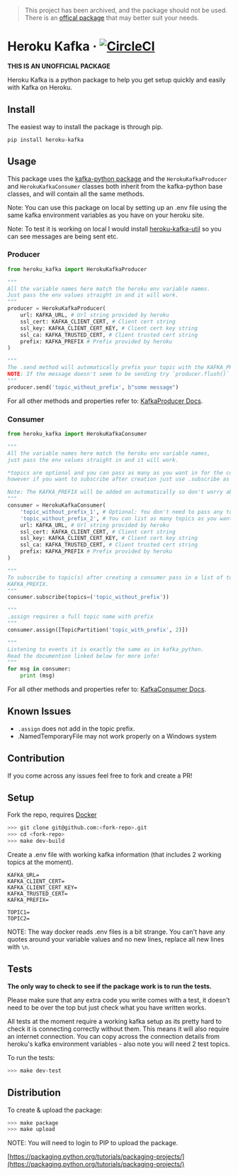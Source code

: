 > This project has been archived, and the package should not be used. There is an [offical package](https://github.com/heroku/kafka-helper) that may better suit your needs.

# Heroku Kafka &middot; [![CircleCI](https://circleci.com/gh/HubbleHQ/heroku-kafka.svg?style=shield)](https://circleci.com/gh/HubbleHQ/heroku-kafka)

**THIS IS AN UNOFFICIAL PACKAGE**

Heroku Kafka is a python package to help you get setup quickly and easily with Kafka on Heroku.

## Install

The easiest way to install the package is through pip.

```
pip install heroku-kafka
```

## Usage

This package uses the [kafka-python package](https://github.com/dpkp/kafka-python) and the `HerokuKafkaProducer` and `HerokuKafkaConsumer` classes both inherit from the kafka-python base classes, and will contain all the same methods.

Note: You can use this package on local by setting up an .env file using the same kafka
environment variables as you have on your heroku site.

Note: To test it is working on local I would install [heroku-kafka-util](https://github.com/osada9000/heroku-kafka-util) so you can see messages are being sent etc.

### Producer

```python
from heroku_kafka import HerokuKafkaProducer

"""
All the variable names here match the heroku env variable names.
Just pass the env values straight in and it will work.
"""
producer = HerokuKafkaProducer(
    url: KAFKA_URL, # Url string provided by heroku
    ssl_cert: KAFKA_CLIENT_CERT, # Client cert string
    ssl_key: KAFKA_CLIENT_CERT_KEY, # Client cert key string
    ssl_ca: KAFKA_TRUSTED_CERT, # Client trusted cert string
    prefix: KAFKA_PREFIX # Prefix provided by heroku
)

"""
The .send method will automatically prefix your topic with the KAFKA_PREFIX
NOTE: If the message doesn't seem to be sending try `producer.flush()` to force send.
"""
producer.send('topic_without_prefix', b"some message")
```

For all other methods and properties refer to: [KafkaProducer Docs](https://kafka-python.readthedocs.io/en/master/apidoc/KafkaProducer.html).

### Consumer

```python
from heroku_kafka import HerokuKafkaConsumer

"""
All the variable names here match the heroku env variable names,
just pass the env values straight in and it will work.

*topics are optional and you can pass as many as you want in for the consumer to track,
however if you want to subscribe after creation just use .subscribe as shown below.

Note: The KAFKA_PREFIX will be added on automatically so don't worry about passing it in.
"""
consumer = HerokuKafkaConsumer(
    'topic_without_prefix_1', # Optional: You don't need to pass any topic at all
    'topic_without_prefix_2', # You can list as many topics as you want to consume
    url: KAFKA_URL, # Url string provided by heroku
    ssl_cert: KAFKA_CLIENT_CERT, # Client cert string
    ssl_key: KAFKA_CLIENT_CERT_KEY, # Client cert key string
    ssl_ca: KAFKA_TRUSTED_CERT, # Client trusted cert string
    prefix: KAFKA_PREFIX # Prefix provided by heroku
)

"""
To subscribe to topic(s) after creating a consumer pass in a list of topics without the
KAFKA_PREFIX.
"""
consumer.subscribe(topics=('topic_without_prefix'))

"""
.assign requires a full topic name with prefix
"""
consumer.assign([TopicPartition('topic_with_prefix', 2)])

"""
Listening to events it is exactly the same as in kafka_python.
Read the documention linked below for more info!
"""
for msg in consumer:
    print (msg)
```

For all other methods and properties refer to: [KafkaConsumer Docs](https://kafka-python.readthedocs.io/en/master/apidoc/KafkaConsumer.html).

## Known Issues

- `.assign` does not add in the topic prefix.
- .NamedTemporaryFile may not work properly on a Windows system

## Contribution

If you come across any issues feel free to fork and create a PR!

## Setup

Fork the repo, requires [Docker](https://www.docker.com/products/docker-desktop)

```bash
>>> git clone git@github.com:<fork-repo>.git
>>> cd <fork-repo>
>>> make dev-build
```

Create a .env file with working kafka information (that includes 2 working topics at the moment).

```
KAFKA_URL=
KAFKA_CLIENT_CERT=
KAFKA_CLIENT_CERT_KEY=
KAFKA_TRUSTED_CERT=
KAFKA_PREFIX=

TOPIC1=
TOPIC2=
```

NOTE: The way docker reads .env files is a bit strange. You can't have any quotes around your variable values and no new lines, replace all new lines with `\n`.

## Tests

**The only way to check to see if the package work is to run the tests.**

Please make sure that any extra code you write comes with a test, it doesn't need to be over the top but just check what you have written works.

All tests at the moment require a working kafka setup as its pretty hard to check it is connecting correctly without them. This means it will also require an internet connection. You can copy across the connection details from heroku's kafka environment variables - also note you will need 2 test topics.

To run the tests:

```bash
>>> make dev-test
```

## Distribution

To create & upload the package:

```bash
>>> make package
>>> make upload
```

NOTE: You will need to login to PIP to upload the package.

[https://packaging.python.org/tutorials/packaging-projects/](https://packaging.python.org/tutorials/packaging-projects/)

